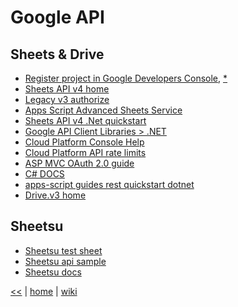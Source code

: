 # Google API

## Sheets & Drive

+ [Register project in Google Developers Console](https://console.developers.google.com/flows/enableapi?apiid=sheets.googleapis.com&pli=1), [*](https://console.developers.google.com/apis/credentials?project=pristine-atom-166920)
+ [Sheets API v4 home](https://developers.google.com/sheets/api/)
+ [Legacy v3 authorize](https://developers.google.com/sheets/api/v3/authorize)
+ [Apps Script Advanced Sheets Service](https://developers.google.com/apps-script/advanced/sheets)
+ [Sheets API v4 .Net quickstart](https://developers.google.com/sheets/api/quickstart/dotnet)
+ [Google API Client Libraries > .NET](https://developers.google.com/api-client-library/dotnet/get_started)
+ [Cloud Platform Console Help](https://support.google.com/cloud/answer/7082306?hl=en&ref_topic=6158848)
+ [Cloud Platform API rate limits](https://cloud.google.com/compute/docs/api-rate-limits)
+ [ASP MVC OAuth 2.0 guide](https://developers.google.com/api-client-library/dotnet/guide/aaa_oauth#web-applications-aspnet-mvc)
+ [C# DOCS](https://developers.google.com/resources/api-libraries/documentation/sheets/v4/csharp/latest/)
+ [apps-script guides rest quickstart dotnet](https://developers.google.com/apps-script/guides/rest/quickstart/dotnet)
+ [Drive.v3 home](https://developers.google.com/drive/v3/web/about-sdk)

## Sheetsu

* [Sheetsu test sheet](https://docs.google.com/spreadsheets/d/1WTwXrh2ZDXmXATZlQIuapdv4ldyhJGZg7LX8GlzPdZw/edit#gid=0)
* [Sheetsu api sample](https://sheetsu.com/apis/v1.0/020b2c0f)
* [Sheetsu docs](https://docs.sheetsu.com/)

[<<](../tools.md)
|
[home](https://github.com/illegitimis/Tutorial/)
|
[wiki](https://github.com/illegitimis/Tutorial/wiki)
